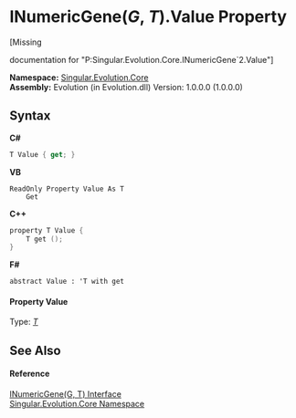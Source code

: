 # INumericGene(*G*, *T*).Value Property 
 

\[Missing <summary> documentation for "P:Singular.Evolution.Core.INumericGene`2.Value"\]

**Namespace:**&nbsp;<a href="7a43d210-bf66-e44d-0f97-e9e0fe26b1b8">Singular.Evolution.Core</a><br />**Assembly:**&nbsp;Evolution (in Evolution.dll) Version: 1.0.0.0 (1.0.0.0)

## Syntax

**C#**<br />
``` C#
T Value { get; }
```

**VB**<br />
``` VB
ReadOnly Property Value As T
	Get
```

**C++**<br />
``` C++
property T Value {
	T get ();
}
```

**F#**<br />
``` F#
abstract Value : 'T with get

```


#### Property Value
Type: <a href="f0f53be2-e25b-e4a4-9328-e5974ea1e16d">*T*</a>

## See Also


#### Reference
<a href="f0f53be2-e25b-e4a4-9328-e5974ea1e16d">INumericGene(G, T) Interface</a><br /><a href="7a43d210-bf66-e44d-0f97-e9e0fe26b1b8">Singular.Evolution.Core Namespace</a><br />